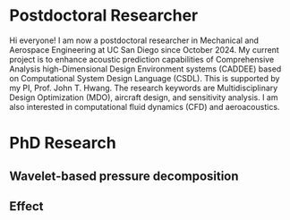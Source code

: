 # Postdoctoral Researcher

Hi everyone! I am now a postdoctoral researcher in Mechanical and Aerospace Engineering at UC San Diego since October 2024. My current project is to enhance acoustic prediction capabilities of Comprehensive Analysis high-Dimensional Design Environment systems (CADDEE) based on Computational System Design Language (CSDL). This is supported by my PI, Prof. John T. Hwang. The research keywords are Multidisciplinary Design Optimization (MDO), aircraft design, and sensitivity analysis. I am also interested in computational fluid dynamics (CFD) and aeroacoustics.

# PhD Research

## Wavelet-based pressure decomposition

## Effect
